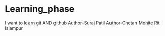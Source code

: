 # Learning_phase
I want to learn git AND github
Author-Suraj Patil
Author-Chetan Mohite
Rit Islampur 
